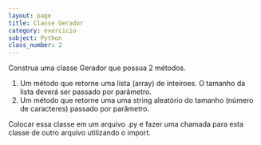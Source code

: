 ```yaml
---
layout: page
title: Classe Gerador
category: exercicio
subject: Python
class_number: 2
---
```

Construa uma classe Gerador que possua 2 métodos. 

1. Um método que retorne uma lista (array) de inteiroes. O tamanho da lista deverá ser passado por parâmetro.
2. Um método que retorne uma uma string aleatório do tamanho (número de caracteres) passado por parâmetro.

Colocar essa classe em um arquivo .py e fazer uma chamada para esta classe de outro arquivo utilizando o import.
